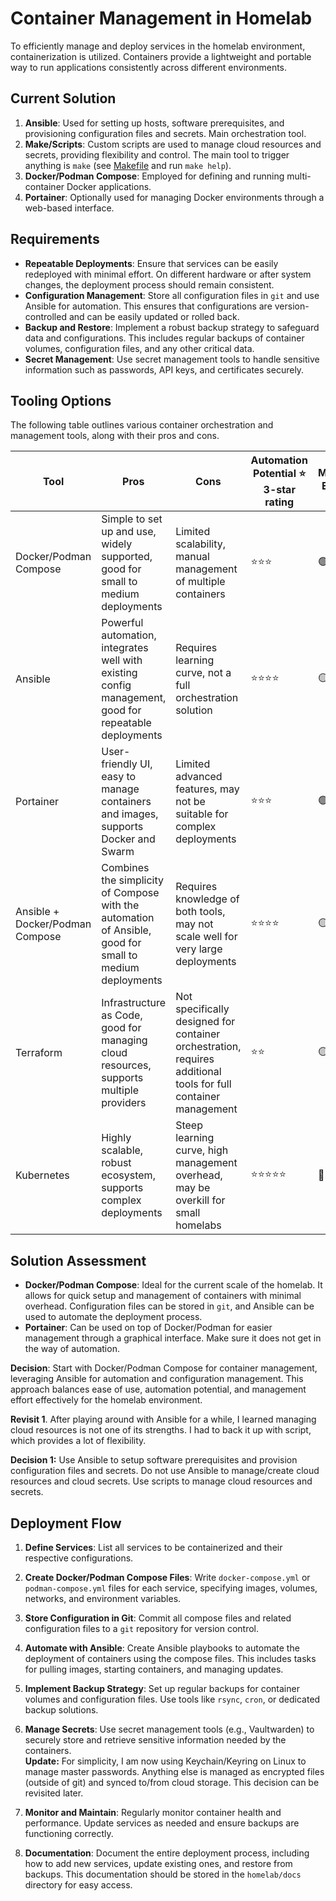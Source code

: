 # Container Management in Homelab

To efficiently manage and deploy services in the homelab environment, containerization is utilized. Containers provide a lightweight and portable way to run applications consistently across different environments.

## Current Solution
1. **Ansible**: Used for setting up hosts, software prerequisites, and provisioning configuration files and secrets. Main orchestration tool.
2. **Make/Scripts**: Custom scripts are used to manage cloud resources and secrets, providing flexibility and control. The main tool to trigger anything is `make` (see [Makefile](./Makefile) and run `make help`).
3. **Docker/Podman Compose**: Employed for defining and running multi-container Docker applications.
4. **Portainer**: Optionally used for managing Docker environments through a web-based interface.

## Requirements
- **Repeatable Deployments**: Ensure that services can be easily redeployed with minimal effort. On different hardware or after system changes, the deployment process should remain consistent.
- **Configuration Management**: Store all configuration files in `git` and use Ansible for automation. This ensures that configurations are version-controlled and can be easily updated or rolled back.
- **Backup and Restore**: Implement a robust backup strategy to safeguard data and configurations. This includes regular backups of container volumes, configuration files, and any other critical data.
- **Secret Management**: Use secret management tools to handle sensitive information such as passwords, API keys, and certificates securely.

## Tooling Options

The following table outlines various container orchestration and management tools, along with their pros and cons.

| Tool | Pros | Cons | Automation Potential ⭐️ 3-star rating | Management Effort 🟢🟡🔴 |
|------|------|------|-----|----------------|
| Docker/Podman Compose | Simple to set up and use, widely supported, good for small to medium deployments | Limited scalability, manual management of multiple containers | ⭐️⭐️⭐️ | 🟢 |
| Ansible | Powerful automation, integrates well with existing config management, good for repeatable deployments | Requires learning curve, not a full orchestration solution | ⭐️⭐️⭐️⭐️ | 🟡 |
| Portainer | User-friendly UI, easy to manage containers and images, supports Docker and Swarm | Limited advanced features, may not be suitable for complex deployments | ⭐️⭐️⭐️ | 🟢 |
| Ansible + Docker/Podman Compose | Combines the simplicity of Compose with the automation of Ansible, good for small to medium deployments | Requires knowledge of both tools, may not scale well for very large deployments | ⭐️⭐️⭐️⭐️ | 🟡 |
| Terraform | Infrastructure as Code, good for managing cloud resources, supports multiple providers | Not specifically designed for container orchestration, requires additional tools for full container management | ⭐️⭐️ | 🟡 |
| Kubernetes | Highly scalable, robust ecosystem, supports complex deployments | Steep learning curve, high management overhead, may be overkill for small homelabs | ⭐️⭐️⭐️⭐️⭐️ | 🔴 |

## Solution Assessment
- **Docker/Podman Compose**: Ideal for the current scale of the homelab. It allows for quick setup and management of containers with minimal overhead. Configuration files can be stored in `git`, and Ansible can be used to automate the deployment process.
- **Portainer**: Can be used on top of Docker/Podman for easier management through a graphical interface. Make sure it does not get in the way of automation.

**Decision**: Start with Docker/Podman Compose for container management, leveraging Ansible for automation and configuration management. This approach balances ease of use, automation potential, and management effort effectively for the homelab environment.

**Revisit 1**. After playing around with Ansible for a while, I learned managing cloud resources is not one of its strengths. I had to back it up with script, which provides a lot of flexibility.

**Decision 1:** Use Ansible to setup software prerequisites and provision configuration files and secrets. Do not use Ansible to manage/create cloud resources and cloud secrets. Use scripts to manage cloud resources and secrets.

## Deployment Flow
1. **Define Services**: List all services to be containerized and their respective configurations.
2. **Create Docker/Podman Compose Files**: Write `docker-compose.yml` or `podman-compose.yml` files for each service, specifying images, volumes, networks, and environment variables.
3. **Store Configuration in Git**: Commit all compose files and related configuration files to a `git` repository for version control.
4. **Automate with Ansible**: Create Ansible playbooks to automate the deployment of containers using the compose files. This includes tasks for pulling images, starting containers, and managing updates.
5. **Implement Backup Strategy**: Set up regular backups for container volumes and configuration files. Use tools like `rsync`, `cron`, or dedicated backup solutions.
6. **Manage Secrets**: Use secret management tools (e.g., Vaultwarden) to securely store and retrieve sensitive information needed by the containers. \
**Update:** For simplicity, I am now using Keychain/Keyring on Linux to manage master passwords. Anything else is managed as encrypted files (outside of git) and synced to/from cloud storage. This decision can be revisited later.

7. **Monitor and Maintain**: Regularly monitor container health and performance. Update services as needed and ensure backups are functioning correctly.
8. **Documentation**: Document the entire deployment process, including how to add new services, update existing ones, and restore from backups. This documentation should be stored in the `homelab/docs` directory for easy access.

